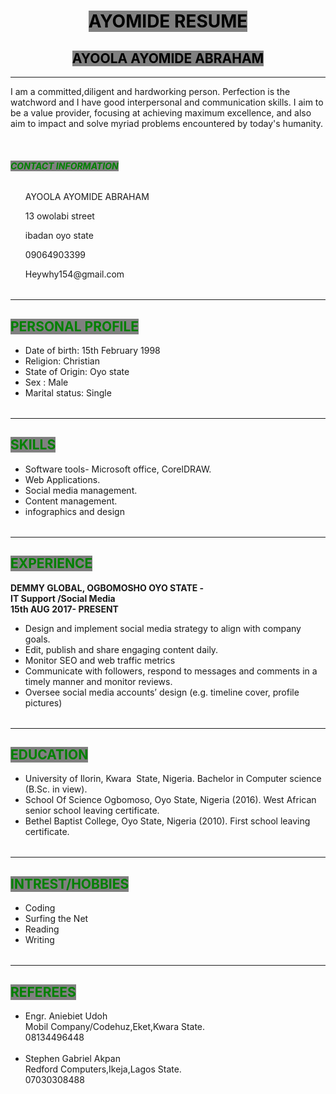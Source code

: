 <!DOCTYPE html>
<html>
<head>
<title> my task </title>
</head>
<body>
<h1 align="center"> <span style="color:black;background-color:gray;"> AYOMIDE RESUME </span> </h1>
<h2 align="center"> <span style="color:black;background-color:gray;"> AYOOLA AYOMIDE ABRAHAM </span>
</h2>
<hr />
<p> I am a committed,diligent and hardworking person. Perfection is the watchword and I have good interpersonal and communication skills. I aim to be a value provider, focusing at achieving maximum excellence, and also aim to impact and solve myriad problems encountered by today's humanity. </p>
<br />
<h6> <strong> <span style="color:green;background-color:gray;"> CONTACT INFORMATION</strong></span></h6>
<table>
<ul>
<p>AYOOLA AYOMIDE ABRAHAM</p>
<p>13 owolabi street </p>
<p>ibadan oyo state</p>
<p>09064903399</p>
<p>Heywhy154@gmail.com</p>
</ul>
</table>
<hr />
              <!-- the CV details begin --->
<h2> <span style="color:green;background-color:gray;"> PERSONAL PROFILE </span></h2>
<table>
<ul>
<li>  Date of birth: 15th February 1998 </li>
<li>  Religion: Christian </li>
<li>  State of Origin: Oyo state </li>
<li>  Sex : Male </li>
<li> Marital status: Single </li>
</ul>
</table>
<hr />
<h2> <span style="color:green;background-color:gray;"> SKILLS </span> </h2>
<table>
<ul>
<li>Software tools- Microsoft office, CorelDRAW. </li>
<li> Web Applications. </li>
<li> Social media management. </li>
<li> Content management. </li>
<li> infographics and design </li>
 </ul>
 </table>
<hr />
<h2> <span style ="color:green;background-color:gray;"> EXPERIENCE </span> </h2>
<p>
<strong>
DEMMY GLOBAL, OGBOMOSHO OYO STATE - <br /> IT Support /Social Media <br />
15th AUG 2017- PRESENT 
</strong>
</p>
<table> 
<ul>
<li> Design and implement social media strategy to align with company goals. </li>
<li> Edit, publish and share engaging content daily. </li>
<li> Monitor SEO and web traffic metrics </li>
<li> Communicate with followers, respond to messages and comments in a timely manner and monitor reviews. </li>
<li> Oversee social media accounts’ design (e.g. timeline cover, profile pictures) </li>
 </ul>
</table>
<hr />
<h2> <span style="color:green;background-color:gray;"> EDUCATION </span> </h2>
<table> 
<ul> 
<li>  University of Ilorin, Kwara  State, Nigeria.  Bachelor in Computer science (B.Sc. in view). </li>
<li> School Of Science Ogbomoso, Oyo State, Nigeria (2016).  West African senior school leaving certificate. </li>
<li> Bethel Baptist College, Oyo State, Nigeria (2010).  First school leaving certificate. </li>
</ul>
</table>
<hr />
<h2> <span style="color:green;background-color:gray;"> INTREST/HOBBIES </span></h2>
<table> 
<ul> 
<li> Coding </li>
<li> Surfing the Net </li>
<li> Reading </li>
<li> Writing </li>
</ul>
</table>
<hr />
<h2> <span style="color:green;background-color:gray;"> REFEREES </span> </h2>
<table>
<ul> 
<li>Engr. Aniebiet Udoh <br /> Mobil Company/Codehuz,Eket,Kwara State. <br /> 08134496448 </li>
<br />
<li> Stephen Gabriel Akpan <br /> Redford Computers,Ikeja,Lagos State. <br />07030308488 </li>
</ul>
</table>
             <!-- The CV details end --->
<br />
</body>
</html>
